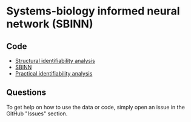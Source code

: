 # Systems-biology informed neural network (SBINN)

## Code

- [Structural identifiability analysis](structural_identifiability)
- [SBINN](sbinn)
- [Practical identifiability analysis](practical_identifiability.jl)

## Questions

To get help on how to use the data or code, simply open an issue in the GitHub "Issues" section.
